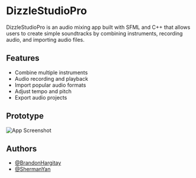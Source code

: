 
# DizzleStudioPro

DizzleStudioPro is an audio mixing app built with SFML and C++ that allows users to create simple soundtracks by combining instruments, recording audio, and importing audio files.

## Features

- Combine multiple instruments
- Audio recording and playback
- Import popular audio formats
- Adjust tempo and pitch
- Export audio projects

## Prototype 

![App Screenshot](https://user-images.githubusercontent.com/93677930/232147668-fd4f5746-4e20-41fb-b6b9-b14452b32d6f.png)


## Authors

- [@BrandonHargitay](https://github.com/BrandonHargitay)
- [@ShermanYan](https://github.com/shermanyan)


